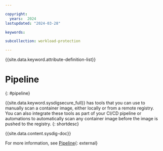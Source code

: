 ```yaml
---

copyright:
  years:  2024
lastupdated: "2024-03-28"

keywords:

subcollection: workload-protection

---
```


{{site.data.keyword.attribute-definition-list}}

# Pipeline
{: #pipeline}

{{site.data.keyword.sysdigsecure_full}} has tools that you can use to manually scan a container image, either locally or from a remote registry. You can also integrate these tools as part of your CI/CD pipeline or automations to automatically scan any container image before the image is pushed to the registry.
{: shortdesc}

{{site.data.content.sysdig-doc}}

For more information, see [Pipeline](https://docs.sysdig.com/en/docs/sysdig-secure/vulnerabilities/pipeline/){: external}
